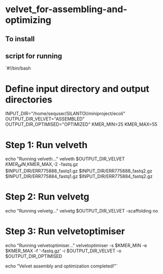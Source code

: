 # velvet_for-assembling-and-optimizing
## To install


## script for running
`#!/bin/bash

# Define input directory and output directories
INPUT_DIR="/home/sequser/SILANTOI/miniproject/ecoli"
OUTPUT_DIR_VELVET="ASSEMBLED"
OUTPUT_DIR_OPTIMISED="OPTIMIZED"
KMER_MIN=25
KMER_MAX=55

# Step 1: Run velveth
echo "Running velveth..."
velveth $OUTPUT_DIR_VELVET $KMER_MIN,$KMER_MAX,-2 -fastq.gz \
    $INPUT_DIR/ERR775888_fastq1.gz $INPUT_DIR/ERR775888_fastq2.gz \
    $INPUT_DIR/ERR775884_fastq1.gz $INPUT_DIR/ERR775884_fastq2.gz

# Step 2: Run velvetg
echo "Running velvetg..."
velvetg $OUTPUT_DIR_VELVET -scaffolding no

# Step 3: Run velvetoptimiser
echo "Running velvetoptimiser..."
velvetoptimiser -s $KMER_MIN -e $KMER_MAX -f '-fastq.gz' -i $OUTPUT_DIR_VELVET -o $OUTPUT_DIR_OPTIMISED

echo "Velvet assembly and optimization completed!"`
